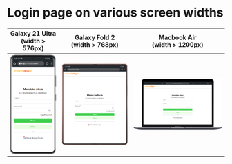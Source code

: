 # Login page on various screen widths

| Galaxy 21 Ultra <br />(width > 576px)  | Galaxy Fold 2 <br />(width > 768px) | Macbook Air <br />(width > 1200px) |
|----------------------------------|-------------------------------|------------------------------|
| <div align="center"><img src="/login-page/img/videobelajar-login-page-galaxy21ultra.png" width="175" alt="Galaxy 21 Ultra GIF" /></div> | <div align="center"><img src="/login-page/img/videobelajar-login-page-galaxyFoldTwo.png" width="275" alt="Galaxy Fold 2 GIF"></div> | <div align="center"><img src="/login-page/img/videobelajar-login-page-macbookAir.png" width="375" alt="Macbook Air GIF"></div> |
